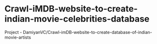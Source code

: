 # Crawl-iMDB-website-to-create-indian-movie-celebrities-database
Project - DamiyanVC/Crawl-imDB-website-to-create-database-of-indian-movie-artists
